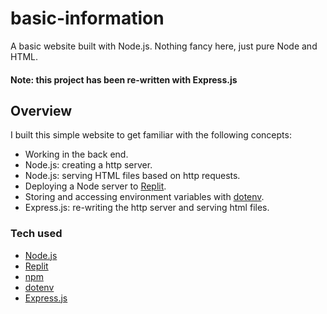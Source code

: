 # basic-information

A basic website built with Node.js.
Nothing fancy here, just pure Node and HTML.

#### Note: this project has been re-written with Express.js

## Overview

I built this simple website to get familiar with the following concepts:

- Working in the back end.
- Node.js: creating a http server.
- Node.js: serving HTML files based on http requests.
- Deploying a Node server to [Replit](https://replit.com/).
- Storing and accessing environment variables with [dotenv](https://www.npmjs.com/package/dotenv).
- Express.js: re-writing the http server and serving html files.

### Tech used

- [Node.js](https://nodejs.org)
- [Replit](https://replit.com/)
- [npm](https://www.npmjs.com/)
- [dotenv](https://www.npmjs.com/package/dotenv)
- [Express.js](http://expressjs.com/)
